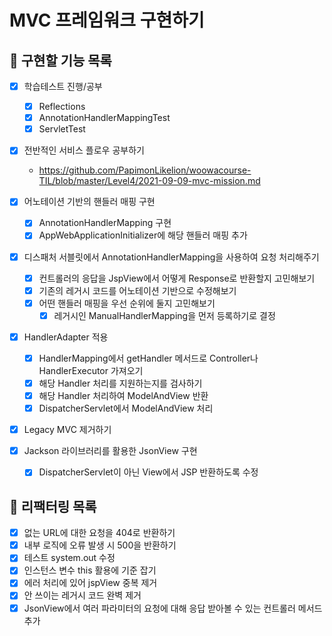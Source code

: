 # MVC 프레임워크 구현하기

## 💪 구현할 기능 목록
- [x] 학습테스트 진행/공부
    - [x] Reflections
    - [x] AnnotationHandlerMappingTest
    - [x] ServletTest

- [x] 전반적인 서비스 플로우 공부하기 
    - https://github.com/PapimonLikelion/woowacourse-TIL/blob/master/Level4/2021-09-09-mvc-mission.md

- [x] 어노테이션 기반의 핸들러 매핑 구현
    - [x] AnnotationHandlerMapping 구현
    - [x] AppWebApplicationInitializer에 해당 핸들러 매핑 추가

- [x] 디스패처 서블릿에서 AnnotationHandlerMapping을 사용하여 요청 처리해주기
    - [x] 컨트롤러의 응답을 JspView에서 어떻게 Response로 반환할지 고민해보기
    - [x] 기존의 레거시 코드를 어노테이션 기반으로 수정해보기
    - [x] 어떤 핸들러 매핑을 우선 순위에 둘지 고민해보기
        - [x] 레거시인 ManualHandlerMapping을 먼저 등록하기로 결정

- [x] HandlerAdapter 적용
    - [x] HandlerMapping에서 getHandler 메서드로 Controller나 HandlerExecutor 가져오기
    - [x] 해당 Handler 처리를 지원하는지를 검사하기
    - [x] 해당 Handler 처리하여 ModelAndView 반환
    - [x] DispatcherServlet에서 ModelAndView 처리

- [x] Legacy MVC 제거하기

- [x] Jackson 라이브러리를 활용한 JsonView 구현
    - [x] DispatcherServlet이 아닌 View에서 JSP 반환하도록 수정

## 📜 리팩터링 목록
- [x] 없는 URL에 대한 요청을 404로 반환하기
- [x] 내부 로직에 오류 발생 시 500을 반환하기
- [x] 테스트 system.out 수정
- [x] 인스턴스 변수 this 활용에 기준 잡기
- [x] 에러 처리에 있어 jspView 중복 제거
- [x] 안 쓰이는 레거시 코드 완벽 제거
- [x] JsonView에서 여러 파라미터의 요청에 대해 응답 받아볼 수 있는 컨트롤러 메서드 추가
